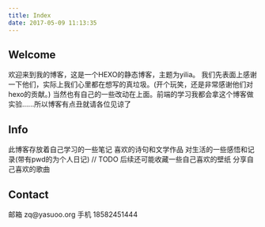 ```yaml
---
title: Index
date: 2017-05-09 11:13:35
---
```

<div style="background: url('http://wx3.sinaimg.cn/large/005P8ayVgy1fectyz9k2fj31hc0u012d.jpg') no-repeat;
 	 ">
<h2>Welcome</h2>
欢迎来到我的博客，这是一个HEXO的静态博客，主题为yilia。
我们先表面上感谢一下他们，实际上我们心里都在想<span class="heimu">写的真垃圾。(开个玩笑，还是非常感谢他们对hexo的贡献。)</span>
当然也有自己的一些改动在上面。<span class="heimu">前端的学习我都会拿这个博客做实验......所以博客有点丑就请各位见谅了</span>
<h2>Info</h2>

此博客存放着自己学习的一些笔记
喜欢的诗句和文学作品
对生活的一些感悟和记录(带有pwd的为个人日记)
// TODO
后续还可能收藏一些自己喜欢的壁纸
分享自己喜欢的歌曲
<h2>Contact</h2>
邮箱 zq@yasuoo.org
手机 18582451444
</div>

